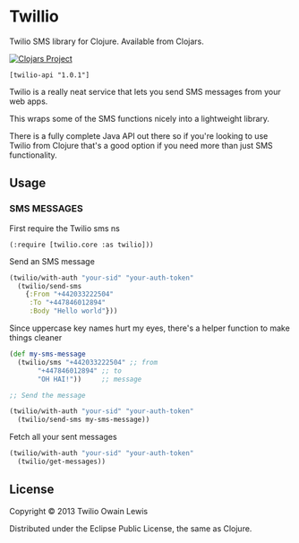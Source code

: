 # Twillio

Twilio SMS library for Clojure. Available from Clojars.

[![Clojars Project](http://clojars.org/twilio-api/latest-version.svg)](http://clojars.org/twilio-api)

```
[twilio-api "1.0.1"]
```

Twilio is a really neat service that lets you send SMS messages from your web apps.

This wraps some of the SMS functions nicely into a lightweight library.

There is a fully complete Java API out there so if you're looking to use Twilio from Clojure that's a good option if you
need more than just SMS functionality.

## Usage

### SMS MESSAGES

First require the Twilio sms ns

```
(:require [twilio.core :as twilio]))
```

Send an SMS message

```clojure
(twilio/with-auth "your-sid" "your-auth-token"
  (twilio/send-sms
    {:From "+442033222504"
     :To "+447846012894"
     :Body "Hello world"}))
```

Since uppercase key names hurt my eyes, there's a helper function to make things cleaner

```clojure
(def my-sms-message
  (twilio/sms "+442033222504" ;; from
       "+447846012894" ;; to
       "OH HAI!"))     ;; message

;; Send the message

(twilio/with-auth "your-sid" "your-auth-token"
  (twilio/send-sms my-sms-message))

```

Fetch all your sent messages

```clojure
(twilio/with-auth "your-sid" "your-auth-token"
  (twilio/get-messages))
```

## License

Copyright © 2013 Twilio Owain Lewis

Distributed under the Eclipse Public License, the same as Clojure.
